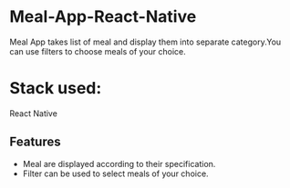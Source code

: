 # Meal-App-React-Native

Meal App takes list of meal and display them into separate category.You can use filters to choose meals of your choice.

# Stack used:

React Native 

## Features

- Meal are displayed according to their specification.
- Filter can be used to select meals of your choice.
